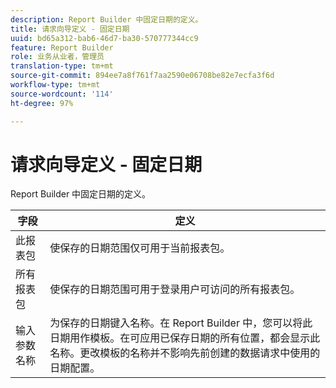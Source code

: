 ```yaml
---
description: Report Builder 中固定日期的定义。
title: 请求向导定义 - 固定日期
uuid: bd65a312-bab6-46d7-ba30-570777344cc9
feature: Report Builder
role: 业务从业者，管理员
translation-type: tm+mt
source-git-commit: 894ee7a8f761f7aa2590e06708be82e7ecfa3f6d
workflow-type: tm+mt
source-wordcount: '114'
ht-degree: 97%

---
```



# 请求向导定义 - 固定日期

Report Builder 中固定日期的定义。

| 字段 | 定义 |
|--- |--- |
| 此报表包 | 使保存的日期范围仅可用于当前报表包。 |
| 所有报表包 | 使保存的日期范围可用于登录用户可访问的所有报表包。 |
| 输入参数名称 | 为保存的日期键入名称。在 Report Builder 中，您可以将此日期用作模板。在可应用已保存日期的所有位置，都会显示此名称。更改模板的名称并不影响先前创建的数据请求中使用的日期配置。 |
